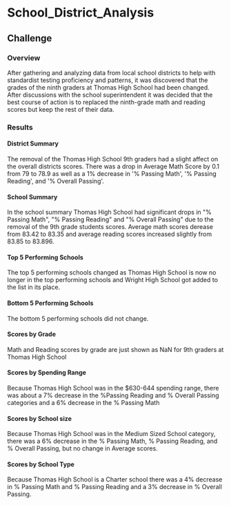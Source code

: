 # School_District_Analysis
## Challenge

### Overview
After gathering and analyzing data from local school districts to help with standardist testing proficiency and patterns, it was discovered that the grades of the ninth graders at Thomas High School had been changed. After discussions with the school superintendent it was decided that the best course of action is to replaced the ninth-grade math and reading scores but keep the rest of their data. 

### Results
#### District Summary


The removal of the Thomas High School 9th graders had a slight affect on the overall districts scores. There was a drop in Average Math Score by 0.1 from 79 to 78.9 as well as a 1% decrease in '% Passing Math', '% Passing Reading', and '% Overall Passing'.

#### School Summary

In the school summary Thomas High School had significant drops in "% Passing Math", "% Passing Reading" and "% Overall Passing" due to the removal of the 9th grade students scores. Average math scores derease from 83.42 to 83.35 and average reading scores increased slightly from 83.85 to 83.896.

#### Top 5 Performing Schools

The top 5 performing schools changed as Thomas High School is now no longer in the top performing schools and Wright High School got added to the list in its place.

#### Bottom 5 Performing Schools

The bottom 5 performing schools did not change.

#### Scores by Grade

Math and Reading scores by grade are just shown as NaN for 9th graders at Thomas High School 

#### Scores by Spending Range

Because Thomas High School was in the $630-644 spending range, there was about a 7% decrease in the %Passing Reading and % Overall Passing categories and a 6% decrease in the % Passing Math

#### Scores by School size

Because Thomas High School was in the Medium Sized School category, there was a 6% decrease in the % Passing Math, % Passing Reading, and % Overall Passing, but no change in Average scores.
#### Scores by School Type

Because Thomas High School is a Charter school there was a 4% decrease in % Passing Math and % Passing Reading and a 3% decrease in % Overall Passing.
